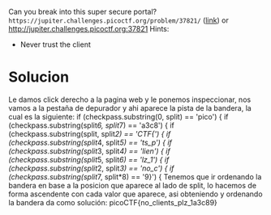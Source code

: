 Can you break into this super secure portal? `https://jupiter.challenges.picoctf.org/problem/37821/` ([link](https://jupiter.challenges.picoctf.org/problem/37821/)) or http://jupiter.challenges.picoctf.org:37821
Hints:
- Never trust the client
# Solucion
Le damos click derecho a la pagina web y le ponemos inspeccionar, nos vamos a la pestaña de depurador y ahi aparece la pista de la bandera, la cual es la siguiente:
if (checkpass.substring(0, split) == 'pico') {
      if (checkpass.substring(split*6, split*7) == 'a3c8') {
        if (checkpass.substring(split, split*2) == 'CTF{') {
         if (checkpass.substring(split*4, split*5) == 'ts_p') {
          if (checkpass.substring(split*3, split*4) == 'lien') {
            if (checkpass.substring(split*5, split*6) == 'lz_1') {
              if (checkpass.substring(split*2, split*3) == 'no_c') {
                if (checkpass.substring(split*7, split*8) == '9}') {
Tenemos que ir ordenando la bandera en base a la posicion que aparece al lado de split, lo hacemos de forma ascendente con cada valor que aparece, asi obteniendo y ordenando la bandera da como solución:
picoCTF{no_clients_plz_1a3c89}
